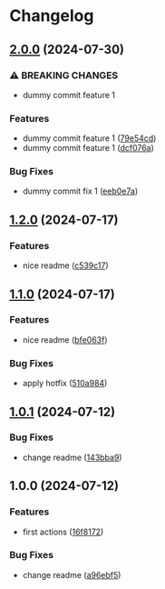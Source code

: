 # Changelog

## [2.0.0](https://github.com/jorfermo/git-st-release-please/compare/v1.2.0...v2.0.0) (2024-07-30)


### ⚠ BREAKING CHANGES

* dummy commit feature 1

### Features

* dummy commit feature 1 ([79e54cd](https://github.com/jorfermo/git-st-release-please/commit/79e54cd23d1f9cc5a9c574e126971502597b2b57))
* dummy commit feature 1 ([dcf076a](https://github.com/jorfermo/git-st-release-please/commit/dcf076a95066f6f9384577455ac8d90175c67cdf))


### Bug Fixes

* dummy commit fix 1 ([eeb0e7a](https://github.com/jorfermo/git-st-release-please/commit/eeb0e7a6e1fdda519e56219f42e1831ad9a2d020))

## [1.2.0](https://github.com/jorfermo/trunk-st-release-please/compare/v1.1.0...v1.2.0) (2024-07-17)


### Features

* nice readme ([c539c17](https://github.com/jorfermo/trunk-st-release-please/commit/c539c177362415993b95a578211b16a1992dd3e9))

## [1.1.0](https://github.com/jorfermo/trunk-st-release-please/compare/v1.0.1...v1.1.0) (2024-07-17)


### Features

* nice readme ([bfe063f](https://github.com/jorfermo/trunk-st-release-please/commit/bfe063f802de06f26fe54e77c72f020d88d53268))


### Bug Fixes

* apply hotfix ([510a984](https://github.com/jorfermo/trunk-st-release-please/commit/510a98471f6888591ef7f5584b61103ecdc9c1fa))

## [1.0.1](https://github.com/jorfermo/trunk-st-release-please/compare/v1.0.0...v1.0.1) (2024-07-12)


### Bug Fixes

* change readme ([143bba9](https://github.com/jorfermo/trunk-st-release-please/commit/143bba9b386a3d26e8fa78b5abbf024aa2d00cb8))

## 1.0.0 (2024-07-12)


### Features

* first actions ([16f8172](https://github.com/jorfermo/trunk-st-release-please/commit/16f81728599ce7a2a46233f5a2b9c48589340593))


### Bug Fixes

* change readme ([a96ebf5](https://github.com/jorfermo/trunk-st-release-please/commit/a96ebf5ebc39c8a25b9afbd99e88b961cc21db83))
